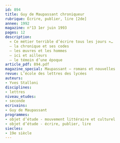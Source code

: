 ```yaml
---
id: 894
title: Guy de Maupassant chroniqueur
rubrique: Écrire, publier, lire [2de]
annee: 1992
magazine: n°13 1er juin 1993
pages: 12
description: 
  « Ce métier terrible d’écrire tous les jours »…
  – la chronique et ses codes
  – les œuvres et les hommes
  – ici et ailleurs
  – le témoin d’une époque
article_pdf: 894.pdf
magazine_special: Maupassant – romans et nouvelles
revue: L’école des lettres des lycées
auteurs:
- Yves Stalloni
disciplines:
- lettres
niveau_etudes:
- seconde
ecrivains:
- Guy de Maupassant
programmes:
- objet d’étude - mouvement littéraire et culturel
- objet d’étude - écrire, publier, lire
siecles:
- 19e siècle
---
```

